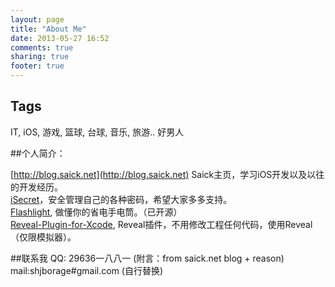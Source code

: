 ```yaml
---
layout: page
title: "About Me"
date: 2013-05-27 16:52
comments: true
sharing: true
footer: true
---
```

## Tags
IT, iOS, 游戏, 篮球, 台球, 音乐, 旅游.. 好男人

##个人简介：

[http://blog.saick.net](http://blog.saick.net) Saick主页，学习iOS开发以及以往的开发经历。  
[iSecret](http://blog.saick.net/blog/2013/05/28/isecret-jian-jie/)，安全管理自己的各种密码，希望大家多多支持。    
[Flashlight](http://blog.saick.net/blog/2013/05/28/flashlight-powersaving-jian-jie/),  做懂你的省电手电筒。（已开源）  
[Reveal-Plugin-for-Xcode](http://blog.saick.net/blog/2014/04/08/revealcha-jian-jian-jie/), Reveal插件，不用修改工程任何代码，使用Reveal（仅限模拟器）。

##联系我
QQ: 29636一八八一  (附言：from saick.net blog + reason)  
mail:shjborage#gmail.com (自行替换)
